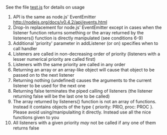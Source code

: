 
See the file [test.js](https://github.com/dhruvbird/eventpipe/blob/master/test.js) for details on usage

1. API is the same as node.js' EventEmitter http://nodejs.org/docs/v0.4.2/api/events.html
2. Drop-In replacement for node.js' EventEmitter except in cases when the listener function returns something or the array returned by the listeners() function is directly manipulated (see conditions 6-9)
3. Additional 'priority' parameter in addListener (or on) specifies when to call handler
4. Listeners are called in non-decreasing order of priority (listeners with a lesser numerical priority are called first)
5. Listeners with the same priority are called in any order
6. Returning an array or an array-like object will cause that object to be passed on to the next listener
7. Returning nothing (undefined) causes the arguments to the current listener to be used for the next one
8. Returning false terminates the piped calling of listeners (the listener returning false will be the last one to be called)
9. The array returned by listeners() function is not an array of functions. Instead it contains objects of the type { priority: PRIO, proc: PROC }. Please avoid using/manipulaiting it directly. Instead use all the nice functions given to you
10. All listeners with a given priority *may* not be called if any one of them returns false
